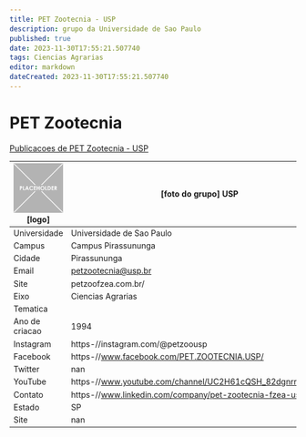 ```yaml
---
title: PET Zootecnia - USP
description: grupo da Universidade de Sao Paulo
published: true
date: 2023-11-30T17:55:21.507740
tags: Ciencias Agrarias
editor: markdown
dateCreated: 2023-11-30T17:55:21.507740
---
```


# PET Zootecnia

[Publicacoes de PET Zootecnia - USP](/atividade/29PETZootecniaUSP/feed.md)

| ![placeholder.png](/placeholder.png) [logo] | [foto do grupo] USP         |
| ------------------------------------------- | ------------------------------------------------- |
| Universidade                                | Universidade de Sao Paulo      |
| Campus                                      | Campus Pirassununga            |
| Cidade                                      | Pirassununga             |
| Email                                       | petzootecnia@usp.br             |
| Site                                        | petzoofzea.com.br/              |
| Eixo                                        | Ciencias Agrarias              |
| Tematica                                    |           |
| Ano de criacao                              | 1994        |
| Instagram                                   | https-//instagram.com/@petzoousp         |
| Facebook                                    | https-//www.facebook.com/PET.ZOOTECNIA.USP/          |
| Twitter                                     | nan           |
| YouTube                                     | https-//www.youtube.com/channel/UC2H61cQSH_82dgnrrqghmSg           |
| Contato                                     | https-//www.linkedin.com/company/pet-zootecnia-fzea-usp/         |
| Estado                                      |  SP            |
| Site                                        | nan |
